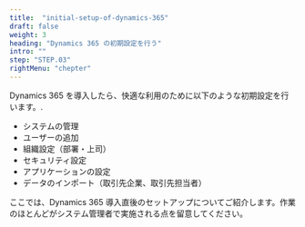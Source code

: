 ```yaml
---
title:  "initial-setup-of-dynamics-365"
draft: false
weight: 3
heading: "Dynamics 365 の初期設定を行う"
intro: ""
step: "STEP.03"
rightMenu: "chepter"
---
```


<!-- Intro -->
Dynamics 365 を導入したら、快適な利用のために以下のような初期設定を行います。.

* システムの管理
* ユーザーの追加
* 組織設定（部署・上司）
* セキュリティ設定
* アプリケーションの設定
* データのインポート（取引先企業、取引先担当者）

ここでは、Dynamics 365 導入直後のセットアップについてご紹介します。作業のほとんどがシステム管理者で実施される点を留意してください。